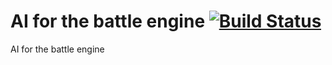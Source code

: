 AI for the battle engine [![Build Status](https://travis-ci.org/orionsbelt-battlegrounds/battle-engine-ai.png?branch=master)](https://travis-ci.org/orionsbelt-battlegrounds/battle-engine-ai)
================

AI for the battle engine
